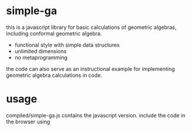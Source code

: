 # simple-ga
this is a javascript library for basic calculations of geometric algebras, including conformal geometric algebra.

* functional style with simple data structures
* unlimited dimensions
* no metaprogramming

the code can also serve as an instructional example for implementing geometric algebra calculations in code.

# usage
compiled/simple-ga.js contains the javascript version.
include the code in the browser using <script > tags or in node.js using require "./simple-ga.js".

# examples
examples using the [coffeescript](https://coffeescript.org/) javascript syntax.

~~~
r3 = new simple_ga [1, 1, 1]
e1 = r3.basis 1
e2 = r3.basis 2
e3 = r3.basis 3
e12 = r3.gp e1, e2
exterior_product_result = r3.ep e1, e2
~~~

~~~
mv_a = [[1, 2], [3, 4]]  # 3e1 + 4e2
mv_b = [[3, 6], [5, -2]]  # 5e1e2 - 2e2e3
inner_product_result = r3.ip mv_a, mv_b
~~~

~~~
[ps_ids, _] = r3.pseudoscalar()
ps_grade = r3.grade ps_ids[0]  # should be 3
ps_squared = r3.gp ps, ps  # should be -1 for this space
~~~

# api
~~~
# the length of the given metric defines the number of dimensions.
constructor :: [integer, ...]:metric -> object

# calculates the geometric product.
gp :: multivector multivector -> multivector

# calculates the inner product as the left contraction.
# the grade of the first argument must be less than or equal to the grade of the second argument.
ip :: multivector multivector -> multivector

# calculates the exterior product. the exterior product is also known as the wedge product or outer product.
ep :: multivector multivector -> multivector

# compute the sandwich product: a * b * a ** -1
sp :: multivector multivector -> multivector

reverse :: multivector -> multivector
involute :: multivector -> multivector
conjugate :: multivector -> multivector
add :: multivector multivector -> multivector
subtract :: multivector multivector -> multivector
basis :: grade -> multivector
blade_id :: grade -> integer
pseudoscalar :: -> multivector
~~~

space object properties
~~~
n: integer  # number of dimensions
metric: [integer, ...]
blade_count: integer
~~~

# data structures
blades are identified by bit-set integers, since this naturally encodes the subset nature of basis vectors. this allows quick access to operations like blade addition, where bitwise or operations can combine different basis vectors or blades. blade identifier 0 is for the scalar.

multivectors are 2-arrays of arrays [blade_identifiers, coefficients]. this is a sparse representation and can be modified to use different number array types like Float64Array.
multivector blade coefficients are therefore accessed via "mv[1][index]".
the compromise of this data structure is that the indices of blade identifiers have to be first found inside the blade_identifier list mv[0] to know the corresponding coefficient index.

# conformal geometric algebra
core geometric algebra operations remain the same in conformal geometric algebra, no special library setup is necessary.

in conformal geometric algebra, the interpretation of core operations and the structure of the space in which they are applied are significantly different due to the conformal models particular choice of metric and dimensional embedding. null vectors square to zero, unlike typical euclidean vectors.

# license
lgpl3+

# ideas
* the library could easily be ported to c
